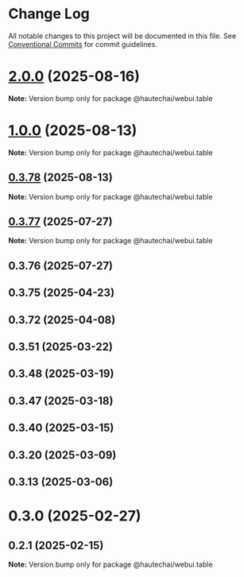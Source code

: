 # Change Log

All notable changes to this project will be documented in this file.
See [Conventional Commits](https://conventionalcommits.org) for commit guidelines.

# [2.0.0](https://github.com/HautechAI/webui/compare/@hautechai/webui.table@1.0.0...@hautechai/webui.table@2.0.0) (2025-08-16)

**Note:** Version bump only for package @hautechai/webui.table





# [1.0.0](https://github.com/HautechAI/webui/compare/@hautechai/webui.table@0.3.78...@hautechai/webui.table@1.0.0) (2025-08-13)

**Note:** Version bump only for package @hautechai/webui.table

## [0.3.78](https://github.com/HautechAI/webui/compare/@hautechai/webui.table@0.3.77...@hautechai/webui.table@0.3.78) (2025-08-13)

**Note:** Version bump only for package @hautechai/webui.table

## [0.3.77](https://github.com/HautechAI/webui/compare/@hautechai/webui.table@0.3.76...@hautechai/webui.table@0.3.77) (2025-07-27)

**Note:** Version bump only for package @hautechai/webui.table

## 0.3.76 (2025-07-27)

## 0.3.75 (2025-04-23)

## 0.3.72 (2025-04-08)

## 0.3.51 (2025-03-22)

## 0.3.48 (2025-03-19)

## 0.3.47 (2025-03-18)

## 0.3.40 (2025-03-15)

## 0.3.20 (2025-03-09)

## 0.3.13 (2025-03-06)

# 0.3.0 (2025-02-27)

## 0.2.1 (2025-02-15)

**Note:** Version bump only for package @hautechai/webui.table
